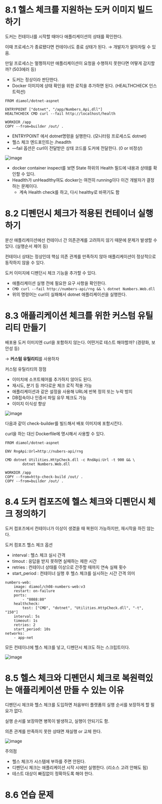 # 8.1 헬스 체크를 지원하는 도커 이미지 빌드하기

도커는 컨테이너를 시작할 때마다 애플리케이션의 상태를 확인한다.

이때 프로세스가 종료됐다면 컨테이너도 종료 상태가 된다. → 개발자가 알아차릴 수 있음.

만일 프로세스는 멀쩡하지만 애플리케이션이 요청을 수행하지 못한다면 어떻게 감지할까? (503에러 등)

- 도커는 정상이라 판단한다.
- Docker 이미지에 상태 확인을 위한 로직을 추가하면 된다.  (HEALTHCHECK 인스트럭션)

```docker
FROM diamol/dotnet-aspnet

ENTRYPOINT ["dotnet", "/app/Numbers.Api.dll"]
HEALTHCHECK CMD curl --fail http://localhost/health

WORKDIR /app
COPY --from=builder /out/ .
```

- ENTRYPOINT 에서 dotnet명령을 실행한다. (모니터링 프로세스도 dotnet)
- 헬스 체크 엔드포인트는 /headlth
- —fail 옵션은 curl이 전달받은 상태 코드를 도커에 전달한다. (0 or 비정상)

![image](https://github.com/user-attachments/assets/f73bf13f-a64e-4619-88e3-8d7865e16aad)

- docker container inspect를 보면 State 하위의 Health 필드에 내용과 상태를 확인할 수 있다.
- Headlth가 unHeadlthy여도 docker는 여전히 running이다 이건 개발자가 결정하는 문제이다.
    - 계속 Health check를 하고, 다시 healthy로 바뀌기도 함

# 8.2 디펜던시 체크가 적용된 컨테이너 실행하기

분산 애플리케이션에선 컨테이너 간 의존관계를 고려하지 않기 때문에 문제가 발생할 수 있다. (실행순서 제어 등)

컨테이너 상태는 정상인데 핵심 의존 관계를 만족하지 않아 애플리케이션이 정상적으로 동작하지 않을 수 있다.

도커 이미지에 디펜던시 체크 기능을 추가할 수 있다.

- 애플리케이션 실행 전에 필요한 요구 사항을 확인한다.
- `CMD curl --fail http://numbers-api/rng && \ dotnet Numbers.Web.dll`
- 위의 명령어는 curl이 실패해서 dotnet 애플리케이션을 실행한다.

# 8.3 애플리케이션 체크를 위한 커스텀 유틸리티 만들기

배포용 도커 이미지엔 curl을 포함하지 않는다. 어떤거로 테스트 해야할까? (경량화, 보안성 등)

→ **커스텀 유틸리티**를 사용하자

커스텀 유틸리티의 장점

- 이미치에 소프트웨어를 추가하지 않아도 된다.
- 재시도, 분기 등 까다로운 체크 로직 적용 가능
- 애플리케이션과 같은 설정을 사용해 URL에 반복 정의 또는 누락 방지
- DB접속이나 인증서 파일 유무 체크도 가능
- 이미지 이식성 향상

![image](https://github.com/user-attachments/assets/4d82817a-4ffd-4ce5-af31-de6e3aec1df1)

다음과 같이 check-builder를 빌드해서 배포 이미지에 포함시킨다.

curl을 하는 대신 Dockerfile에 명시해서 사용할 수 있다.

```docker
FROM diamol/dotnet-aspnet

ENV RngApi:Url=http://nubers-api/rng

CMD dotnet Utilities.HttpCheck.dll -c RndApi:Url -t 900 && \
		dotnet Numbers.Web.dll
		
WORKDIR /app
COPY --from=http-check-build /out/ .
COPY --from=builder /out/ .
```

# 8.4 도커 컴포즈에 헬스 체크와 디펜던시 체크 정의하기

도커 컴포즈에서 컨테이너가 이상이 생겼을 때 복원이 가능하지만, 재시작을 하진 않는다.

도커 컴포즈 헬스 체크 옵션

- interval : 헬스 체크 실시 간격
- timout : 응답을 받지 못하면 실패하는 제한 시간
- retries : 컨테이너 상태를 이상으로 간주할 때까지 연속 실패 횟수
- start_period : 컨테이너 실행 후 헬스 체크를 실시하는 시간 간격 의미

```docker
numbers-web:
	image: diamol/ch08-numbers-web:v3
	restart: on-failure 
	ports:
		- "8088:80" 
	healthcheck:
		test: ["CMD", "dotnet", "Utilities.HttpCheck.dll", "-t", "150"]
	interval: 5s
	timeout: 1s
	retries: 2
	start_period: 10s 
networks:
	- app-net
```

모든 컨테이너에 헬스 체크를 넣고, 디펜던시 체크도 하는 스크립트이다.

![image](https://github.com/user-attachments/assets/ff7c5e93-82fb-4646-bde4-67d3163b4cec)

# 8.5 헬스 체크와 디펜던시 체크로 복원력있는 애플리케이션 만들 수 있는 이유

디펜던시 체크와 헬스 체크를 도입하면 처음부터 플랫폼의 실행 순서를 보장하게 할 필요가 없다.

실행 순서를 보장하면 병목이 발생하고, 실행이 안되기도 함.

의존 관계를 만족하지 못한 상태면 재실행 or 교체 한다.

![image](https://github.com/user-attachments/assets/b439dea6-b81b-42a0-8259-417578d72505)

주의점

- 헬스 체크가 시스템에 부하를 주면 안된다.
- 디펜던시 체크는 애플리케이션 시작 시에만 실행한다. (리소스 고려 안해도 됨)
- 테스트 대상이 빠짐없이 정확하도록 해야 한다.

# 8.6 연습 문제
